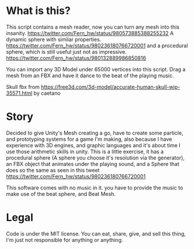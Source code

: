 
# What is this?
This script contains a mesh reader, now you can turn any mesh into this insanity. 
      https://twitter.com/Fern_hw/status/980573885388255232
A dynamic sphere with similar properties.
      https://twitter.com/Fern_hw/status/980236180766720001
and a procedural sphere, which is still useful just not as impressive.
      https://twitter.com/Fern_hw/status/980132889986850816

You can import any 3D Model under 65000 vertices into this script.
Drag a mesh from an FBX and have it dance to the beat of the playing music.

Skull fbx from https://free3d.com/3d-model/accurate-human-skull-wip-35571.html by caetano

# Story
Decided to give Unity's Mesh creating a go, have to create some particle, and prototyping systems for a game I'm making, also because I have experience with 3D engines, and graphic languages and it's about time I use those arithmetic skills in unity. This is a little exercise, it has a procedural sphere (A sphere you choose it's resolution via the generator), an FBX object that animates under the playing sound, and a Sphere that does so the same as seen in this tweet https://twitter.com/Fern_hw/status/980236180766720001

This software comes with no music in it. you have to provide the music to make use of the beat sphere, and Beat Mesh.

# Legal
Code is under the MIT license. You can eat, share, give, and sell this thing, I'm just not responsible for anything or anything.
